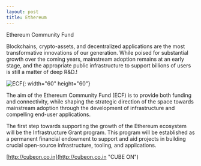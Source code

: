 ```yaml
---
layout: post
title: Ethereum
---
```

Ethereum
Community
Fund

Blockchains, crypto-assets, and decentralized applications are the most transformative innovations of our generation. 
While poised for substantial growth over the coming years, mainstream adoption remains at an early stage, 
and the appropriate public infrastructure to support billions of users is still a matter of deep R&D.!

![ECF](https://ecf.network./static/media/logo.1b9de7fd.svg){: width="60" height="60"}

The aim of the Ethereum Community Fund (ECF) is to provide both funding and connectivity, while shaping the strategic 
direction of the space towards mainstream adoption through the development of infrastructure and compelling 
end-user applications.

The first step towards supporting the growth of the Ethereum ecosystem will be the Infrastructure Grant program. 
This program will be established as a permanent financial endowment to support and aid projects in building crucial 
open-source infrastructure, tooling, and applications. 

[http://cubeon.co.in](http://cubeon.co.in "CUBE ON")

